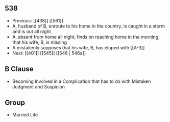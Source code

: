 ## 538
- Previous: [[438]] [[561]] 
- A, husband of B, enroute to his home in the country, is caught in a storm and is out all night
- A, absent from home all night, finds on reaching home in the morning, that his wife, B, is missing
- A mistakenly supposes that his wife, B, has eloped with [[A-3]]
- Next: [[401]] [[545]] [[546 | 546a]] 

## B Clause
- Becoming Involved in a Complication that has to do with Mistaken Judgment and Suspicion

## Group
- Married Life

